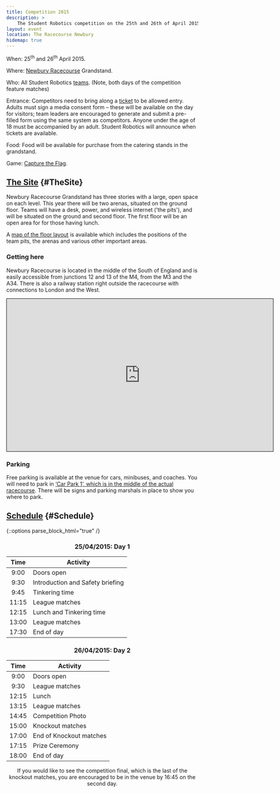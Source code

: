 ```yaml
---
title: Competition 2015
description: >
    The Student Robotics competition on the 25th and 26th of April 2015.
layout: event
location: The Racecourse Newbury
hidemap: true
---
```


When: 25<sup>th</sup> and 26<sup>th</sup> April 2015.

Where: [Newbury Racecourse](http://www.newburyracecourse.co.uk/conferences-and-events/how-to-find-us/) Grandstand.

Who: All Student Robotics [teams](/teams/).  (Note, both days of the competition feature matches)

Entrance: Competitors need to bring along a [ticket](/schools/team-leaders/#Tickets) to be allowed entry. Adults must sign a media consent form &ndash; these will be available on the day for visitors; team leaders are encouraged to generate and submit a pre-filled form using the same system as competitors. Anyone under the age of 18 must be accompanied by an adult. Student Robotics will announce when tickets are available.

Food: Food will be available for purchase from the catering stands in the grandstand.

Game: [Capture the Flag](/schools/game).

## [The Site](#TheSite) {#TheSite}

Newbury Racecourse Grandstand has three stories with a large, open space on each
level. This year there will be two arenas, situated on the ground floor. Teams
will have a desk, power, and wireless internet ('the pits'), and will be
situated on the ground and second floor. The first floor will be an open area for
for those having lunch.

A [map of the floor layout](/resources/2015/competition-layout.pdf) is available
which includes the positions of the team pits, the arenas and various other
important areas.

### Getting here

Newbury Racecourse is located in the middle of the South of England and is
easily accessible from junctions 12 and 13 of the M4, from the M3 and the A34.
There is also a railway station right outside the racecourse with connections
to London and the West.

<iframe width="700" height="400" frameborder="0"
    style="display: block; border: 1px solid black; margin: auto;"
    src="https://www.google.com/maps/embed/v1/place?q=Newbury%20Racecourse%2C%20Newbury%2C%20United%20Kingdom&key=AIzaSyA99dR-LZoDymKJA7reOkbJwvjfNrmE6-U"></iframe>

### Parking

Free parking is available at the venue for cars, minibuses, and coaches. You
will need to park in [‘Car Park 1’, which is in the middle of the actual
racecourse](/resources/2015/competition-parking.pdf). There will be signs and
parking marshals in place to show you where to park.

## [Schedule](#Schedule) {#Schedule}

{::options parse_block_html="true" /}

<div style="text-align: center;"><div class="col2">

### 25/04/2015: Day 1

 Time   | Activity
:------:|------------------
  9:00  | Doors open
  9:30  | Introduction and Safety briefing
  9:45  | Tinkering time
 11:15  | League matches
 12:15  | Lunch and Tinkering time
 13:00  | League matches
 17:30  | End of day

</div><div class="col2">

### 26/04/2015: Day 2

 Time   | Activity
:------:|------------------
  9:00  | Doors open
  9:30  | League matches
 12:15  | Lunch
 13:15  | League matches
 14:45  | Competition Photo
 15:00  | Knockout matches
 17:00  | End of Knockout matches
 17:15  | Prize Ceremony
 18:00  | End of day

</div>
<p>
  If you would like to see the competition final, which is the last of the knockout matches,
  you are encouraged to be in the venue by 16:45 on the second day.
</p>
</div>
